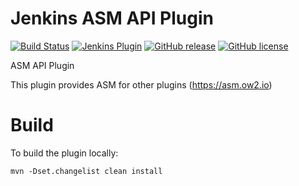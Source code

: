 # Jenkins ASM API Plugin

[![Build Status](https://ci.jenkins.io/job/Plugins/job/asm-api-plugin/job/main/badge/icon)](https://ci.jenkins.io/job/Plugins/job/asm-api-plugin/job/main/)
[![Jenkins Plugin](https://img.shields.io/jenkins/plugin/v/asm-api.svg)](https://plugins.jenkins.io/asm-api)
[![GitHub release](https://img.shields.io/github/release/jenkinsci/asm-api-plugin.svg?label=changelog)](https://github.com/jenkinsci/asm-api-plugin/releases/latest)
[![GitHub license](https://img.shields.io/github/license/jenkinsci/asm-api-plugin)](https://github.com/jenkinsci/asm-api-plugin/blob/main/LICENSE.md)

ASM API Plugin

This plugin provides ASM for other plugins (https://asm.ow2.io)

# Build

To build the plugin locally:

```
mvn -Dset.changelist clean install
```
